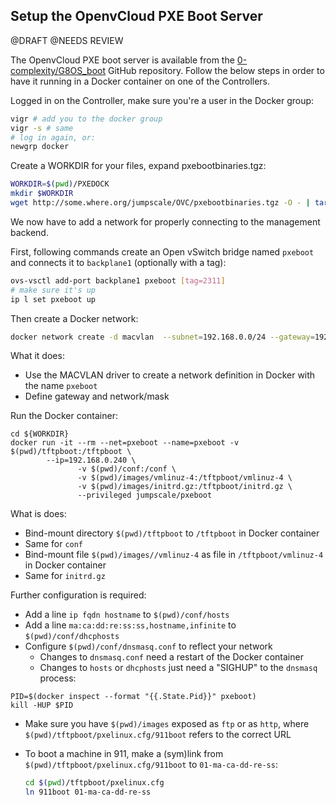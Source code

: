 ## Setup the OpenvCloud PXE Boot Server

@DRAFT
@NEEDS REVIEW


The OpenvCloud PXE boot server is available from the [0-complexity/G8OS_boot](https://github.com/0-complexity/G8OS_boot) GitHub repository. Follow the below steps in order to have it running in a Docker container on one of the Controllers.

Logged in on the Controller, make sure you're a user in the Docker group:

```bash
vigr # add you to the docker group
vigr -s # same
# log in again, or:
newgrp docker
```

Create a WORKDIR for your files, expand pxebootbinaries.tgz:

```bash
WORKDIR=$(pwd)/PXEDOCK
mkdir $WORKDIR
wget http://some.where.org/jumpscale/OVC/pxebootbinaries.tgz -O - | tar zxvf - -C ${WORKDIR}
```

We now have to add a network for properly connecting to the management backend.

First, following commands create an Open vSwitch bridge named `pxeboot` and connects it to `backplane1` (optionally with a tag):

```bash
ovs-vsctl add-port backplane1 pxeboot [tag=2311]
# make sure it's up
ip l set pxeboot up
```

Then create a Docker network:

```bash
docker network create -d macvlan  --subnet=192.168.0.0/24 --gateway=192.168.0.1 -o parent=pxeboot pxeboot
```

What it does:

- Use the MACVLAN driver to create a network definition in Docker with the name `pxeboot`
- Define gateway and network/mask

Run the Docker container:

```
cd ${WORKDIR}
docker run -it --rm --net=pxeboot --name=pxeboot -v $(pwd)/tftpboot:/tftpboot \
        --ip=192.168.0.240 \
               -v $(pwd)/conf:/conf \
               -v $(pwd)/images/vmlinuz-4:/tftpboot/vmlinuz-4 \
               -v $(pwd)/images/initrd.gz:/tftpboot/initrd.gz \
               --privileged jumpscale/pxeboot
```

What is does:

- Bind-mount directory `$(pwd)/tftpboot` to `/tftpboot` in Docker container
- Same for `conf`
- Bind-mount file `$(pwd)/images//vmlinuz-4` as file in `/tftpboot/vmlinuz-4` in Docker container
- Same for `initrd.gz`

Further configuration is required:

- Add a line `ip fqdn hostname` to `$(pwd)/conf/hosts`
- Add a line `ma:ca:dd:re:ss:ss,hostname,infinite` to `$(pwd)/conf/dhcphosts`
- Configure `$(pwd)/conf/dnsmasq.conf` to reflect your network
  - Changes to `dnsmasq.conf` need a restart of the Docker container
  - Changes to `hosts` or `dhcphosts` just need a "SIGHUP" to the `dnsmasq` process:

```
PID=$(docker inspect --format "{{.State.Pid}}" pxeboot)
kill -HUP $PID
```

- Make sure you have `$(pwd)/images` exposed as `ftp` or as `http`, where `$(pwd)/tftpboot/pxelinux.cfg/911boot` refers to the correct URL
- To boot a machine in 911, make a (sym)link from `$(pwd)/tftpboot/pxelinux.cfg/911boot` to `01-ma-ca-dd-re-ss`:

  ```bash
  cd $(pwd)/tftpboot/pxelinux.cfg
  ln 911boot 01-ma-ca-dd-re-ss
  ```
